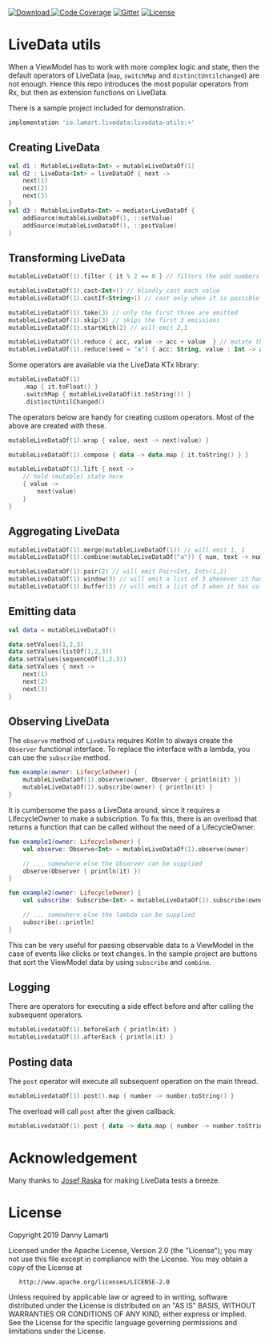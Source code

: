 [ ![Download](https://api.bintray.com/packages/lamartio/maven/LiveDataUtils/images/download.svg) ](https://bintray.com/lamartio/maven/LiveDataUtils/_latestVersion)
[![Code Coverage](https://img.shields.io/badge/coverage-94%25-green.svg)](https://github.com/Lamartio/LiveDataUtils/tree/master/library/src/test/java/io/lamart/livedata/utils)
[![Gitter](https://badges.gitter.im/LiveDataUtils/community.svg)](https://gitter.im/LiveDataUtils/community?utm_source=badge&utm_medium=badge&utm_campaign=pr-badge)
[![License](https://img.shields.io/hexpm/l/plug.svg)](https://www.apache.org/licenses/LICENSE-2.0)
# LiveData utils
When a ViewModel has to work with more complex logic and state, then the default operators  of LiveData (`map`, `switchMap` and `distinctUntilchanged`) are not enough. Hence this repo introduces the most popular operators from Rx, but then as extension functions on LiveData.

There is a sample project included for demonstration.

``` groovy
implementation 'io.lamart.livedata:livedata-utils:+'
```

## Creating LiveData

``` kotlin
val d1 : MutableLiveData<Int> = mutableLiveDataOf(1)
val d2 : LiveData<Int> = liveDataOf { next ->
    next(1)
    next(2)
    next(3)
}
val d3 : MutableLiveData<Int> = mediatorLiveDataOf {
    addSource(mutableLiveDataOf(), ::setValue)
    addSource(mutableLiveDataOf(), ::postValue)
}

```

## Transforming LiveData
``` kotlin
mutableLiveDataOf(1).filter { it % 2 == 0 } // filters the odd numbers

mutableLiveDataOf(1).cast<Int>() // blindly cast each value
mutableLiveDataOf(1).castIf<String>() // cast only when it is possible

mutableLiveDataOf(1).take(3) // only the first three are emitted
mutableLiveDataOf(1).skip(3) // skips the first 3 emissions
mutableLiveDataOf(1).startWith(2) // will emit 2,1

mutableLiveDataOf(1).reduce { acc, value -> acc + value  } // mutate the previous resulte with the current emission
mutableLiveDataOf(1).reduce(seed = "a") { acc: String, value : Int -> acc + value.toString()  } // emits "a1'
```
Some operators are available via the LiveData KTx library:
``` kotlin
mutableLiveDataOf(1)
    .map { it.toFloat() }
    .switchMap { mutableLiveDataOf(it.toString()) }
    .distinctUntilChanged()
```
The operators below are handy for creating custom operators. Most of the above are created with these.

``` kotlin
mutableLiveDataOf(1).wrap { value, next -> next(value) }

mutableLiveDataOf(1).compose { data -> data.map { it.toString() } } 

mutableLiveDataOf(1).lift { next ->
    // hold (mutable) state here
    { value ->
        next(value)
    }
}
```

## Aggregating LiveData
``` kotlin
mutableLiveDataOf(1).merge(mutableLiveDataOf(1)) // will emit 1, 1
mutableLiveDataOf(1).combine(mutableLiveDataOf("a")) { num, text -> num.toString() + text } // will emit "1a"

mutableLiveDataOf(1).pair(2) // will emit Pair<Int, Int>(1,2)
mutableLiveDataOf(1).window(3) // will emit a list of 3 whenever it has 3 elements.
mutableLiveDataOf(1).buffer(3) // will emit a list of 3 when it has collected 3 elements. 
``` 

## Emitting data

``` kotlin
val data = mutableLiveDataOf()

data.setValues(1,2,3)
data.setValues(listOf(1,2,3))
data.setValues(sequenceOf(1,2,3))
data.setValues { next ->
    next(1)
    next(2)
    next(3)
}
```

## Observing LiveData
The `observe` method of `LiveData` requires Kotlin to always create the `Observer` functional interface. To replace the interface with a lambda, you can use the `subscribe` method.

``` kotlin
fun example(owner: LifecycleOwner) {
    mutableLiveDataOf(1).observe(owner, Observer { println(it) })
    mutableLiveDataOf(1).subscribe(owner) { println(it) }
}
``` 

It is cumbersome the pass a LiveData around, since it requires a LifecycleOwner to make a subscription. To fix this, there is an overload that returns a function that can be called without the need of a LifecycleOwner.

``` kotlin
fun example1(owner: LifecycleOwner) {
    val observe: Observe<Int> = mutableLiveDataOf(1).observe(owner)

    // ... somewhere else the Observer can be supplied    
    observe(Observer { println(it) })
}

fun example2(owner: LifecycleOwner) {
    val subscribe: Subscribe<Int> = mutableLiveDataOf(1).subscribe(owner)

    // ... somewhere else the lambda can be supplied
    subscribe(::println)
}
```

This can be very useful for passing observable data to a ViewModel in the case of events like clicks or text changes. In the sample project are buttons that sort the ViewModel data by using `subscribe` and `combine`.

## Logging
There are operators for executing a side effect before and after calling the subsequent operators.

``` kotlin
mutableLivedataOf(1).beforeEach { println(it) } 
mutableLivedataOf(1).afterEach { println(it) } 
```

## Posting data
The `post` operator will execute all subsequent operation on the main thread.

``` kotlin
mutableLivedataOf(1).post().map { number -> number.toString() }
```

The overload will call `post` after the given callback.

``` kotlin
mutableLivedataOf(1).post { data -> data.map { number -> number.toString() } }
```

# Acknowledgement
Many thanks to [Josef Raska](https://github.com/jraska/livedata-testing) for making LiveData tests a breeze.

# License
   Copyright 2019 Danny Lamarti

   Licensed under the Apache License, Version 2.0 (the "License");
   you may not use this file except in compliance with the License.
   You may obtain a copy of the License at

       http://www.apache.org/licenses/LICENSE-2.0

   Unless required by applicable law or agreed to in writing, software
   distributed under the License is distributed on an "AS IS" BASIS,
   WITHOUT WARRANTIES OR CONDITIONS OF ANY KIND, either express or implied.
   See the License for the specific language governing permissions and
   limitations under the License.
